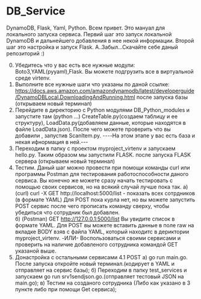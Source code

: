 # DB_Service
DynamoDB, Flask, Yaml, Python.
Всем привет. Это мануал для локального запуска сервиса. 
Первий шаг это запуск локальной DynamoDB и дальнейшего добавления в нее некой информации.
Второй шаг это настройка и запуск Flask.
А..Забыл...Скачайте себе даный репозиторий :)

0. Убедитесь что у вас есть все нужные модули: Boto3,YAML(pyyaml),Flask. Вы можете подгрузить все в виртуальной среде virtenv.
1. Выполните все нужные шаги что указаны по даной ссылке:
https://docs.aws.amazon.com/amazondynamodb/latest/developerguide/DynamoDBLocal.DownloadingAndRunning.html
после запуска базы
(открываем новый терминал)
1. Перейдите в директорию с Python модулями DB_Python_modules и запустите там (python ...) CreateTable.py(создаем таблицу и ее структуру), LoadData.py(добавляем данные, которые находятся в файле LoadData.json). После чего можете проверить что вы добавили , запустив ScanItem.py. 
----На этом этапе у вас есть база и некая ифнормация в ней.---
2. Переходим в папку с проектом myproject_virtenv и запускаем hello.py. Таким образом мы запустили FLASK.
после запуска FLASK сервера
(открываем новый терминал)
3. Тестим. Даный шаг можно провести при помощи команды curl или программы Postman для тестирования работоспособности даного сервиса. Вы конечно же можете сразу начать тестировать с помощью своих сервисов, но на всякий случай лучше пока так.
  а) (curl)
    curl -X GET http://localhost:5000/list - показать всех сотрдников (в формате YAML)
    Для POST пока курла нет, но вы можете запустить POST сервис после чего прописать команду сверху, чтобы убедиться что сотрудник был      добавлен.  
  б) (Postman)
    GET          http://127.0.0.1:5000/list
    Вы увидите список в формате YAML.
    Для POST вы можете вставить данные в поле raw на вкладке BODY взяв с файла YAML, который находитс в дериктории myproject_virtenv.
    -ИЛИ-
    Воспользоваться своими сервисами и проверить на наличие добавленого сотрудника командой GET указаной выше.
4. Донастройка с остальными сервисами
4.1 POST 
    a) go run main.go. После запуска откройте новый терминал.(кодирует в YAML и отправляет на сервис базы);
    б) Переходим в папку  test_services и запускаем go run srv1sendjson.go.(отправляет тестовый JSON на main.go);
    в) Тестим на созданого сотрудника (Либо как указано в 3 пункте либо при помощи Get сервиса);
